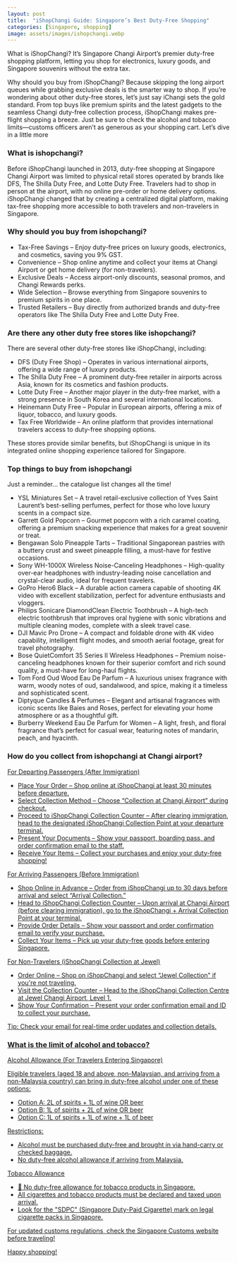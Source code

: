 ```yaml
---
layout: post
title:  "iShopChangi Guide: Singapore’s Best Duty-Free Shopping"
categories: [Singapore, shopping]
image: assets/images/ishopchangi.webp
---
```


What is iShopChangi? It’s Singapore Changi Airport’s premier duty-free shopping platform, letting you shop for electronics, luxury goods, and Singapore souvenirs without the extra tax.

Why should you buy from iShopChangi? Because skipping the long airport queues while grabbing exclusive deals is the smarter way to shop. If you’re wondering about other duty-free stores, let’s just say iChangi sets the gold standard. From top buys like premium spirits and the latest gadgets to the seamless Changi duty-free collection process, iShopChangi makes pre-flight shopping a breeze. Just be sure to check the alcohol and tobacco limits—customs officers aren’t as generous as your shopping cart. Let’s dive in a little more

### What is ishopchangi?

Before iShopChangi launched in 2013, duty-free shopping at Singapore Changi Airport was limited to physical retail stores operated by brands like DFS, The Shilla Duty Free, and Lotte Duty Free. Travelers had to shop in person at the airport, with no online pre-order or home delivery options. iShopChangi changed that by creating a centralized digital platform, making tax-free shopping more accessible to both travelers and non-travelers in Singapore.

### Why should you buy from ishopchangi?

+ Tax-Free Savings – Enjoy duty-free prices on luxury goods, electronics, and cosmetics, saving you 9% GST.
+ Convenience – Shop online anytime and collect your items at Changi Airport or get home delivery (for non-travelers).
+ Exclusive Deals – Access airport-only discounts, seasonal promos, and Changi Rewards perks.
+ Wide Selection – Browse everything from Singapore souvenirs to premium spirits in one place.
+ Trusted Retailers – Buy directly from authorized brands and duty-free operators like The Shilla Duty Free and Lotte Duty Free.

### Are there any other duty free stores like ishopchangi?

There are several other duty-free stores like iShopChangi, including:

+ DFS (Duty Free Shop) – Operates in various international airports, offering a wide range of luxury products.
+ The Shilla Duty Free – A prominent duty-free retailer in airports across Asia, known for its cosmetics and fashion products.
+ Lotte Duty Free – Another major player in the duty-free market, with a strong presence in South Korea and several international locations.
+ Heinemann Duty Free – Popular in European airports, offering a mix of liquor, tobacco, and luxury goods.
+ Tax Free Worldwide – An online platform that provides international travelers access to duty-free shopping options.

These stores provide similar benefits, but iShopChangi is unique in its integrated online shopping experience tailored for Singapore.

### Top things to buy from ishopchangi

Just a reminder… the catalogue list changes all the time!

+ YSL Miniatures Set – A travel retail-exclusive collection of Yves Saint Laurent’s best-selling perfumes, perfect for those who love luxury scents in a compact size.
+ Garrett Gold Popcorn – Gourmet popcorn with a rich caramel coating, offering a premium snacking experience that makes for a great souvenir or treat.
+ Bengawan Solo Pineapple Tarts – Traditional Singaporean pastries with a buttery crust and sweet pineapple filling, a must-have for festive occasions.
+ Sony WH-1000X Wireless Noise-Canceling Headphones – High-quality over-ear headphones with industry-leading noise cancellation and crystal-clear audio, ideal for frequent travelers.
+ GoPro Hero6 Black – A durable action camera capable of shooting 4K video with excellent stabilization, perfect for adventure enthusiasts and vloggers.
+ Philips Sonicare DiamondClean Electric Toothbrush – A high-tech electric toothbrush that improves oral hygiene with sonic vibrations and multiple cleaning modes, complete with a sleek travel case.
+ DJI Mavic Pro Drone – A compact and foldable drone with 4K video capability, intelligent flight modes, and smooth aerial footage, great for travel photography.
+ Bose QuietComfort 35 Series II Wireless Headphones – Premium noise-canceling headphones known for their superior comfort and rich sound quality, a must-have for long-haul flights.
+ Tom Ford Oud Wood Eau De Parfum – A luxurious unisex fragrance with warm, woody notes of oud, sandalwood, and spice, making it a timeless and sophisticated scent.
+ Diptyque Candles & Perfumes – Elegant and artisanal fragrances with iconic scents like Baies and Roses, perfect for elevating your home atmosphere or as a thoughtful gift.
+ Burberry Weekend Eau De Parfum for Women – A light, fresh, and floral fragrance that’s perfect for casual wear, featuring notes of mandarin, peach, and hyacinth.

### How do you collect from ishopchangi at Changi airport?

<u>For Departing Passengers (After Immigration)<u>

+ Place Your Order – Shop online at iShopChangi at least 30 minutes before departure.
+ Select Collection Method – Choose “Collection at Changi Airport” during checkout.
+ Proceed to iShopChangi Collection Counter – After clearing immigration, head to the designated iShopChangi Collection Point at your departure terminal.
+ Present Your Documents – Show your passport, boarding pass, and order confirmation email to the staff.
+ Receive Your Items – Collect your purchases and enjoy your duty-free shopping!

<u>For Arriving Passengers (Before Immigration)<u>

+ Shop Online in Advance – Order from iShopChangi up to 30 days before arrival and select “Arrival Collection.”
+ Head to iShopChangi Collection Counter – Upon arrival at Changi Airport (before clearing immigration), go to the iShopChangi + Arrival Collection Point at your terminal.
+ Provide Order Details – Show your passport and order confirmation email to verify your purchase.
+ Collect Your Items – Pick up your duty-free goods before entering Singapore.

<u>For Non-Travelers (iShopChangi Collection at Jewel)<u>

+ Order Online – Shop on iShopChangi and select “Jewel Collection” if you're not traveling.
+ Visit the Collection Counter – Head to the iShopChangi Collection Centre at Jewel Changi Airport, Level 1.
+ Show Your Confirmation – Present your order confirmation email and ID to collect your purchase.

Tip: Check your email for real-time order updates and collection details.

### What is the limit of alcohol and tobacco?

<u>Alcohol Allowance (For Travelers Entering Singapore)<u>

Eligible travelers (aged 18 and above, non-Malaysian, and arriving from a non-Malaysia country) can bring in duty-free alcohol under one of these options:

+ Option A: 2L of spirits + 1L of wine OR beer
+ Option B: 1L of spirits + 2L of wine OR beer
+ Option C: 1L of spirits + 1L of wine + 1L of beer

Restrictions:
+ Alcohol must be purchased duty-free and brought in via hand-carry or checked baggage.
+ No duty-free alcohol allowance if arriving from Malaysia.

<u>Tobacco Allowance<u>

+ 🚫 No duty-free allowance for tobacco products in Singapore.
+ All cigarettes and tobacco products must be declared and taxed upon arrival.
+ Look for the "SDPC" (Singapore Duty-Paid Cigarette) mark on legal cigarette packs in Singapore.

For updated customs regulations, check the Singapore Customs website before traveling!

Happy shopping!
